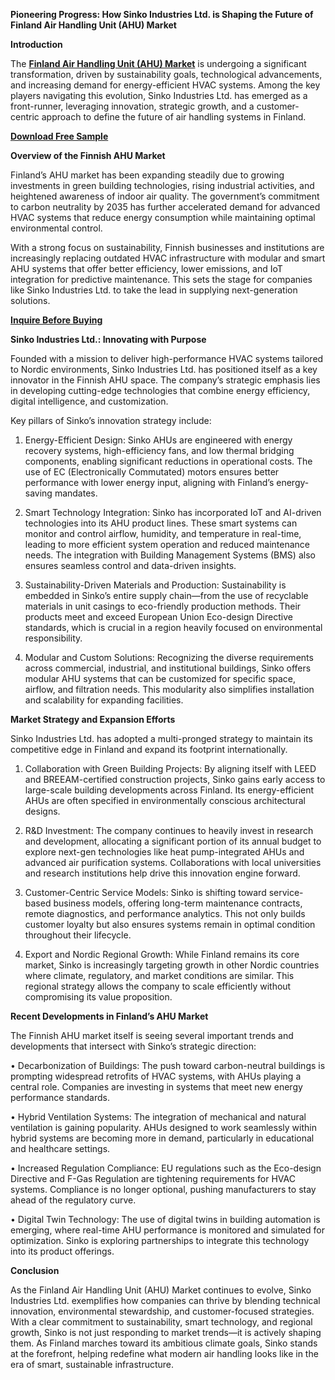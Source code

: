 **Pioneering Progress: How Sinko Industries Ltd. is Shaping the Future of Finland Air Handling Unit (AHU) Market**

**Introduction**

The **[Finland Air Handling Unit (AHU) Market](https://www.nextmsc.com/report/finland-air-handling-unit-ahu-market)** is undergoing a significant transformation, driven by sustainability goals, technological advancements, and increasing demand for energy-efficient HVAC systems. Among the key players navigating this evolution, Sinko Industries Ltd. has emerged as a front-runner, leveraging innovation, strategic growth, and a customer-centric approach to define the future of air handling systems in Finland.

**[Download Free Sample](https://www.nextmsc.com/finland-air-handling-unit-ahu-market/request-sample)** 

**Overview of the Finnish AHU Market**

Finland’s AHU market has been expanding steadily due to growing investments in green building technologies, rising industrial activities, and heightened awareness of indoor air quality. The government’s commitment to carbon neutrality by 2035 has further accelerated demand for advanced HVAC systems that reduce energy consumption while maintaining optimal environmental control.

With a strong focus on sustainability, Finnish businesses and institutions are increasingly replacing outdated HVAC infrastructure with modular and smart AHU systems that offer better efficiency, lower emissions, and IoT integration for predictive maintenance. This sets the stage for companies like Sinko Industries Ltd. to take the lead in supplying next-generation solutions.

**[Inquire Before Buying](https://www.nextmsc.com/finland-air-handling-unit-ahu-market/inquire-before-buying)** 

**Sinko Industries Ltd.: Innovating with Purpose**

Founded with a mission to deliver high-performance HVAC systems tailored to Nordic environments, Sinko Industries Ltd. has positioned itself as a key innovator in the Finnish AHU space. The company’s strategic emphasis lies in developing cutting-edge technologies that combine energy efficiency, digital intelligence, and customization.

Key pillars of Sinko’s innovation strategy include:

  1. Energy-Efficient Design: Sinko AHUs are engineered with energy recovery systems, high-efficiency fans, and low thermal bridging components, enabling significant reductions in operational costs. The use of EC (Electronically Commutated) motors ensures better performance with lower energy input, aligning with Finland’s energy-saving mandates.
  
  2. Smart Technology Integration: Sinko has incorporated IoT and AI-driven technologies into its AHU product lines. These smart systems can monitor and control airflow, humidity, and temperature in real-time, leading to more efficient system operation and reduced maintenance needs. The integration with Building Management Systems (BMS) also ensures seamless control and data-driven insights.
  
  3. Sustainability-Driven Materials and Production: Sustainability is embedded in Sinko’s entire supply chain—from the use of recyclable materials in unit casings to eco-friendly production methods. Their products meet and exceed European Union Eco-design Directive standards, which is crucial in a region heavily focused on environmental responsibility.
  
  4. Modular and Custom Solutions: Recognizing the diverse requirements across commercial, industrial, and institutional buildings, Sinko offers modular AHU systems that can be customized for specific space, airflow, and filtration needs. This modularity also simplifies installation and scalability for expanding facilities.

**Market Strategy and Expansion Efforts**

Sinko Industries Ltd. has adopted a multi-pronged strategy to maintain its competitive edge in Finland and expand its footprint internationally.
    
  1. Collaboration with Green Building Projects: By aligning itself with LEED and BREEAM-certified construction projects, Sinko gains early access to large-scale building developments across Finland. Its energy-efficient AHUs are often specified in environmentally conscious architectural designs.
  
  2. R&D Investment: The company continues to heavily invest in research and development, allocating a significant portion of its annual budget to explore next-gen technologies like heat pump-integrated AHUs and advanced air purification systems. Collaborations with local universities and research institutions help drive this innovation engine forward.
  
  3. Customer-Centric Service Models: Sinko is shifting toward service-based business models, offering long-term maintenance contracts, remote diagnostics, and performance analytics. This not only builds customer loyalty but also ensures systems remain in optimal condition throughout their lifecycle.
  
  4. Export and Nordic Regional Growth: While Finland remains its core market, Sinko is increasingly targeting growth in other Nordic countries where climate, regulatory, and market conditions are similar. This regional strategy allows the company to scale efficiently without compromising its value proposition.

**Recent Developments in Finland’s AHU Market**

The Finnish AHU market itself is seeing several important trends and developments that intersect with Sinko’s strategic direction:
    
  • Decarbonization of Buildings: The push toward carbon-neutral buildings is prompting widespread retrofits of HVAC systems, with AHUs playing a central role. Companies are investing in systems that meet new energy performance standards.
    
  • Hybrid Ventilation Systems: The integration of mechanical and natural ventilation is gaining popularity. AHUs designed to work seamlessly within hybrid systems are becoming more in demand, particularly in educational and healthcare settings.
    
  • Increased Regulation Compliance: EU regulations such as the Eco-design Directive and F-Gas Regulation are tightening requirements for HVAC systems. Compliance is no longer optional, pushing manufacturers to stay ahead of the regulatory curve.
    
  • Digital Twin Technology: The use of digital twins in building automation is emerging, where real-time AHU performance is monitored and simulated for optimization. Sinko is exploring partnerships to integrate this technology into its product offerings.

**Conclusion**

As the Finland Air Handling Unit (AHU) Market continues to evolve, Sinko Industries Ltd. exemplifies how companies can thrive by blending technical innovation, environmental stewardship, and customer-focused strategies. With a clear commitment to sustainability, smart technology, and regional growth, Sinko is not just responding to market trends—it is actively shaping them. As Finland marches toward its ambitious climate goals, Sinko stands at the forefront, helping redefine what modern air handling looks like in the era of smart, sustainable infrastructure.
